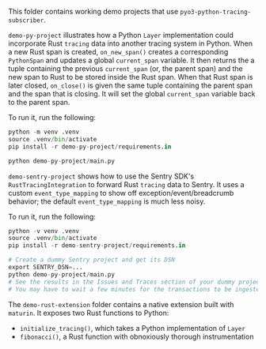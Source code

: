 This folder contains working demo projects that use `pyo3-python-tracing-subscriber`.

`demo-py-project` illustrates how a Python `Layer` implementation could incorporate Rust `tracing` data into another tracing system in Python. When a new Rust span is created, `on_new_span()` creates a corresponding `PythonSpan` and updates a global `current_span` variable. It then returns the a tuple containing the previous `current_span` (or, the parent span) and the new span to Rust to be stored inside the Rust span. When that Rust span is later closed, `on_close()` is given the same tuple containing the parent span and the span that is closing. It will set the global `current_span` variable back to the parent span.

To run it, run the following:
```python
python -m venv .venv
source .venv/bin/activate
pip install -r demo-py-project/requirements.in

python demo-py-project/main.py
```

`demo-sentry-project` shows how to use the Sentry SDK's `RustTracingIntegration` to forward Rust `tracing` data to Sentry. It uses a custom `event_type_mapping` to show off exception/event/breadcrumb behavior; the default `event_type_mapping` is much less noisy.

To run it, run the following:
```python
python -v venv .venv
source .venv/bin/activate
pip install -r demo-sentry-project/requirements.in

# Create a dummy Sentry project and get its DSN
export SENTRY_DSN=...
python demo-py-project/main.py
# See the results in the Issues and Traces section of your dummy project's Sentry page
# You may have to wait a few minutes for the transactions to be ingested
```

The `demo-rust-extension` folder contains a native extension built with `maturin`. It exposes two Rust functions to Python:
- `initialize_tracing()`, which takes a Python implementation of `Layer`
- `fibonacci()`, a Rust function with obnoxiously thorough instrumentation
